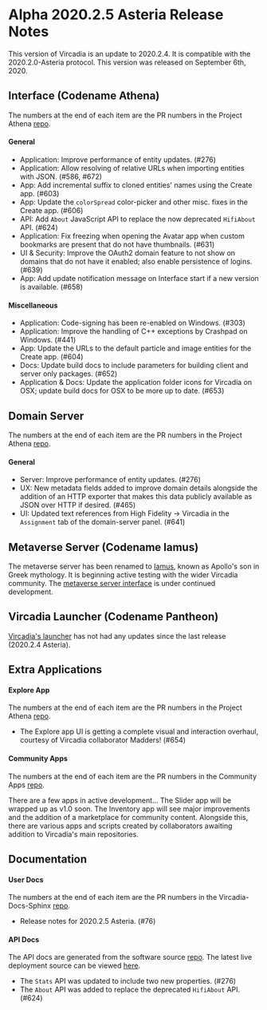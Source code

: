 # Alpha 2020.2.5 Asteria Release Notes

This version of Vircadia is an update to 2020.2.4. It is compatible with the 2020.2.0-Asteria protocol. This version was released on September 6th, 2020.

## Interface (Codename Athena)

The numbers at the end of each item are the PR numbers in the Project Athena [repo](https://github.com/kasenvr/project-athena/).

#### General

* Application: Improve performance of entity updates. (#276)
* Application: Allow resolving of relative URLs when importing entities with JSON. (#586, #672)
* App: Add incremental suffix to cloned entities' names using the Create app. (#603)
* App: Update the `colorSpread` color-picker and other misc. fixes in the Create app. (#606)
* API: Add `About` JavaScript API to replace the now deprecated `HifiAbout` API. (#624)
* Application: Fix freezing when opening the Avatar app when custom bookmarks are present that do not have thumbnails. (#631)
* UI & Security: Improve the OAuth2 domain feature to not show on domains that do not have it enabled; also enable persistence of logins. (#639)
* App: Add update notification message on Interface start if a new version is available. (#658)

#### Miscellaneous

* Application: Code-signing has been re-enabled on Windows. (#303)
* Application: Improve the handling of C++ exceptions by Crashpad on Windows. (#441)
* App: Update the URLs to the default particle and image entities for the Create app. (#604)
* Docs: Update build docs to include parameters for building client and server only packages. (#652)
* Application & Docs: Update the application folder icons for Vircadia on OSX; update build docs for OSX to be more up to date. (#653)

## Domain Server

The numbers at the end of each item are the PR numbers in the Project Athena [repo](https://github.com/kasenvr/project-athena/).

#### General

* Server: Improve performance of entity updates. (#276)
* UX: New metadata fields added to improve domain details alongside the addition of an HTTP exporter that makes this data publicly available as JSON over HTTP if desired. (#465)
* UI: Updated text references from High Fidelity -> Vircadia in the `Assignment` tab of the domain-server panel. (#641)

## Metaverse Server (Codename Iamus)

The metaverse server has been renamed to [Iamus](https://github.com/kasenvr/iamus), known as Apollo's son in Greek mythology. It is beginning active testing with the wider Vircadia community. The [metaverse server interface](https://github.com/kasenvr/project-iamus-dashboard) is under continued development.

## Vircadia Launcher (Codename Pantheon)

[Vircadia's launcher](https://github.com/vircadia/pantheon-launcher) has not had any updates since the last release (2020.2.4 Asteria).

## Extra Applications

#### Explore App

The numbers at the end of each item are the PR numbers in the Project Athena [repo](https://github.com/kasenvr/project-athena/).

* The Explore app UI is getting a complete visual and interaction overhaul, courtesy of Vircadia collaborator Madders! (#654)

#### Community Apps

The numbers at the end of each item are the PR numbers in the Community Apps [repo](https://github.com/kasenvr/community-apps). 

There are a few apps in active development... The Slider app will be wrapped up as v1.0 soon. The Inventory app will see major improvements and the addition of a marketplace for community content. Alongside this, there are various apps and scripts created by collaborators awaiting addition to Vircadia's main repositories.

## Documentation

#### User Docs

The numbers at the end of each item are the PR numbers in the Vircadia-Docs-Sphinx [repo](https://github.com/kasenvr/vircadia-docs-sphinx). 

* Release notes for 2020.2.5 Asteria. (#76)

#### API Docs

The API docs are generated from the software source [repo](https://github.com/kasenvr/project-athena).
The latest live deployment source can be viewed [here](https://github.com/kasenvr/vircadia-api-docs).

* The `Stats` API was updated to include two new properties. (#276)
* The `About` API was added to replace the deprecated `HifiAbout` API. (#624)
